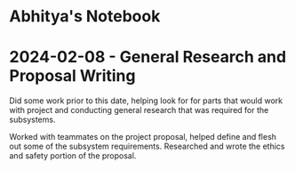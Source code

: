 # Abhitya's Notebook

2024-02-08 - General Research and Proposal Writing
==================================================

Did some work prior to this date, helping look for for parts that would work with project and conducting general research that was required for the subsystems.

Worked with teammates on the project proposal, helped define and flesh out some of the subsystem requirements. Researched and wrote the ethics and safety portion of the proposal.
